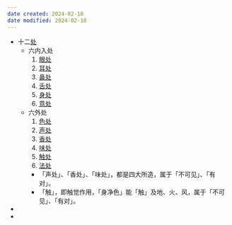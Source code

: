 ```yaml
---
date created: 2024-02-18
date modified: 2024-02-18
---
```

- 十二[处](处.md) 
    - 六内入处
        1. [眼处](眼处.md) 
        2. [耳处](耳处.md) 
        3. [鼻处](鼻处.md) 
        4. [舌处](舌处.md) 
        5. [身处](身处.md) 
        6. [意处](意处.md) 
    - 六外处
        1. [色处](色处.md) 
        2. [声处](声处.md) 
        3. [香处](香处.md) 
        4. [味处](味处.md) 
        5. [触处](触处.md) 
        6. [法处](法处.md) 
        - 「声处」、「香处」、「味处」，都是四大所造，属于「不可见」、「有对」。
        - 「触」，即触觉作用，「身净色」能「触」及地、火、风，属于「不可见」、「有对」。
- 
- 
